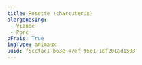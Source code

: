 ```yaml
---
title: Rosette (charcuterie)
alergenesIng:
 - Viande
 - Porc
pFrais: True
ingType: animaux
uuid: f5ccfac1-b63e-47ef-96e1-1df201ad1503
---
```

